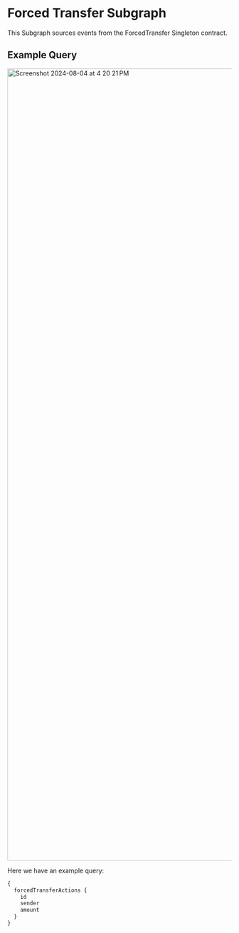 # Forced Transfer Subgraph

This Subgraph sources events from the ForcedTransfer Singleton contract.

## Example Query

<img width="1782" alt="Screenshot 2024-08-04 at 4 20 21 PM" src="https://github.com/user-attachments/assets/a51face4-66cd-4d25-988d-88ccd9e68bee">


Here we have an example query:

```graphql
{
  forcedTransferActions {
    id
    sender
    amount
  }
}
```
